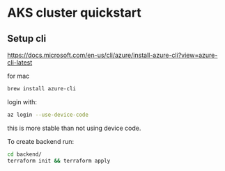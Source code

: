 # AKS cluster quickstart

## Setup cli

https://docs.microsoft.com/en-us/cli/azure/install-azure-cli?view=azure-cli-latest

for mac

```bash
brew install azure-cli
```

login with:

```bash
az login --use-device-code
```

this is more stable than not using device code.

To create backend run:
```bash
cd backend/
terraform init && terraform apply
```
